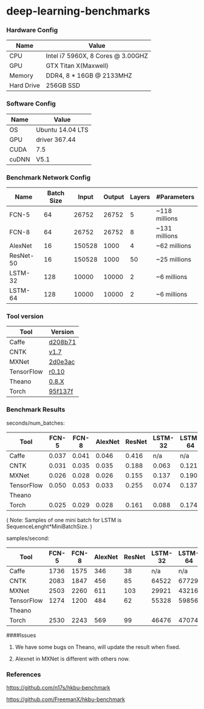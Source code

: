 # deep-learning-benchmarks

### Hardware Config

| Name | Value |
|------|-------|
| CPU	| Intel i7 5960X, 8 Cores @ 3.00GHZ | 
| GPU	| GTX Titan X(Maxwell) | 
| Memory |	DDR4, 8 * 16GB @ 2133MHZ |
| Hard Drive |	256GB SSD | 

### Software Config

| Name | Value |
|------|-------|
|OS	| Ubuntu 14.04 LTS |
|GPU | driver	367.44 |
|CUDA	| 7.5 |
|cuDNN |	V5.1 |


### Benchmark Network Config

|Name | Batch Size | Input | Output | Layers | #Parameters |
|-----|------------|------|------|------|-------|
| FCN-5 | 64 | 26752 | 26752 | 5 | ~118 millions |
| FCN-8 | 64 | 26752 | 26752 | 8 | ~131 millions |
| AlexNet | 16 | 150528 | 1000 | 4 | ~62 millions |
| ResNet-50 | 16 | 150528 | 1000 | 50 | ~25 millions |
| LSTM-32 | 128 | 10000 | 10000 | 2 | ~6 millions |
| LSTM-64 | 128 | 10000 | 10000 | 2 | ~6 millions |

### Tool version

| Tool     | Version |
|----------|---------|
| Caffe | [d208b71](https://github.com/BVLC/caffe/commit/d208b714abb8425f1b96793e04508ad21724ae3f) |
| CNTK |[v1.7](https://cntk.ai/dll1-1.7.html)|
| MXNet | [2d0e3ac](https://github.com/dmlc/mxnet/tree/2d0e3ac8f017b15abf171f7acf0a3631fc4e2970)
| TensorFlow |  [r0.10](https://github.com/tensorflow/tensorflow/tree/r0.10) |
| Theano | [0.8.X](https://github.com/Theano/Theano/tree/0.8.X) |
| Torch | [95f137f](https://github.com/torch/torch7/tree/95f137f635c3b01d89b9c008b68a9321ca28e59b) |

### Benchmark Results


seconds/num_batches:

| Tool | FCN-5 | FCN-8 | AlexNet | ResNet | LSTM-32 | LSTM-64 |
|------|-------|-------|---------|--------|---------|---------|
|Caffe| 0.037 | 0.041 | 0.046 | 0.416 | n/a | n/a |
|CNTK| 0.031 | 0.035 | 0.035 | 0.188 | 0.063 | 0.121 |
|MXNet| 0.026 | 0.028 | 0.026 | 0.155 | 0.137 | 0.190 |
|TensorFlow| 0.050 | 0.053 | 0.033 | 0.255 | 0.074 | 0.137 |
|Theano|  |  |  |  |  |  |
|Torch| 0.025 | 0.029 | 0.028 | 0.161 | 0.088 | 0.174 |

( Note: Samples of one mini batch for LSTM is SequenceLenght*MiniBatchSize. )

samples/second:

| Tool | FCN-5 | FCN-8 | AlexNet | ResNet | LSTM-32 | LSTM-64 |
|------|-------|-------|---------|--------|---------|---------|
|Caffe| 1736 | 1575 | 346 | 38 | n/a | n/a |
|CNTK| 2083 | 1847 | 456 | 85 | 64522 | 67729 |
|MXNet| 2503 | 2260 | 611 | 103 | 29921 | 43216 |
|TensorFlow| 1274 | 1200 | 484 | 62 | 55328 | 59856 |
|Theano|  |  |  |  |  |  |
|Torch| 2530 | 2243 | 569 | 99 | 46476 | 47074 |


####Issues

1. We have some bugs on Theano, will update the result when fixed.

2. Alexnet in MXNet is different with others now.


### References

https://github.com/n17s/hkbu-benchmark

https://github.com/FreemanX/hkbu-benchmark
